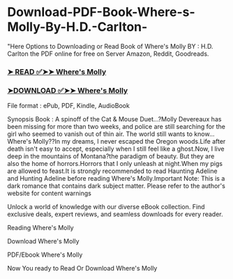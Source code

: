 # Download-PDF-Book-Where-s-Molly-By-H.D.-Carlton-

"Here Options to Downloading or Read Book of Where's Molly BY : H.D. Carlton the PDF online for free on Server Amazon, Reddit, Goodreads.

### [➤ READ ✅➤➤ Where's Molly](https://en.ebooksteach.xyz/?book=203760167-where-s-molly)
### [➤DOWNLOAD ✅➤➤ Where's Molly](https://en.ebooksteach.xyz/?book=203760167-where-s-molly)

File format : ePub, PDF, Kindle, AudioBook

Synopsis Book : A spinoff of the Cat &amp; Mouse Duet...?Molly Devereaux has been missing for more than two weeks, and police are still searching for the girl who seemed to vanish out of thin air. The world still wants to know... Where's Molly??In my dreams, I never escaped the Oregon woods.Life after death isn't easy to accept, especially when I still feel like a ghost.Now, I live deep in the mountains of Montana?the paradigm of beauty. But they are also the home of horrors.Horrors that I only unleash at night.When my pigs are allowed to feast.It is strongly recommended to read Haunting Adeline and Hunting Adeline before reading Where's Molly.Important Note: This is a dark romance that contains dark subject matter. Please refer to the author's website for content warnings

Unlock a world of knowledge with our diverse eBook collection. Find exclusive deals, expert reviews, and seamless downloads for every reader.

Reading Where's Molly

Download Where's Molly

PDF/Ebook Where's Molly

Now You ready to Read Or Download Where's Molly
